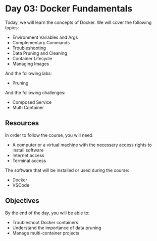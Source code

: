 # Day 03: Docker Fundamentals

Today, we will learn the concepts of Docker. We will cover the following topics:

- Environment Variables and Args
- Complementary Commands
- Troubleshooting
- Data Pruning and Cleaning
- Container Lifecycle
- Managing Images

And the following labs:

- Pruning

And the following challenges:

- Composed Service
- Multi Container

## Resources

In order to follow the course, you will need:

- A computer or a virtual machine with the necessary access rights to install software
- Internet access
- Terminal access

The software that will be installed or used during the course:

- Docker
- VSCode

## Objectives

By the end of the day, you will be able to:

- Troubleshoot Docker containers
- Understand the importance of data pruning
- Manage multi-container projects